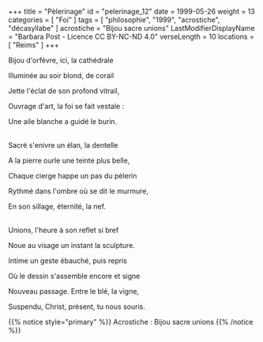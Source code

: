 +++
title = "Pèlerinage"
id = "pelerinage_12"
date = 1999-05-26
weight = 13
categories = [ "Foi" ]
tags = [ "philosophie", "1999", "acrostiche", "décasyllabe" ]
acrostiche = "Bijou sacre unions"
LastModifierDisplayName = "Barbara Post - Licence CC BY-NC-ND 4.0"
verseLength = 10
locations = [ "Reims" ]
+++

Bijou d'orfèvre, ici, la cathédrale

Illuminée au soir blond, de corail

Jette l'éclat de son profond vitrail,

Ouvrage d'art, la foi se fait vestale :

Une aile blanche a guidé le burin.

 \
Sacré s'enivre un élan, la dentelle

A la pierre ourle une teinte plus belle,

Chaque cierge happe un pas du pèlerin

Rythmé dans l'ombre où se dit le murmure,

En son sillage, éternité, la nef.

 \
Unions, l'heure à son reflet si bref

Noue au visage un instant la sculpture.

Intime un geste ébauché, puis repris

Où le dessin s'assemble encore et signe

Nouveau passage. Entre le blé, la vigne,

Suspendu, Christ, présent, tu nous souris.

{{% notice style="primary" %}}
Acrostiche : Bijou sacre unions
{{% /notice %}}
